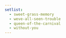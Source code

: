 ```yaml
---
setlist:
  - sweet-grass-memory
  - weve-all-seen-trouble
  - queen-of-the-carnival
  - without-you
---
```

